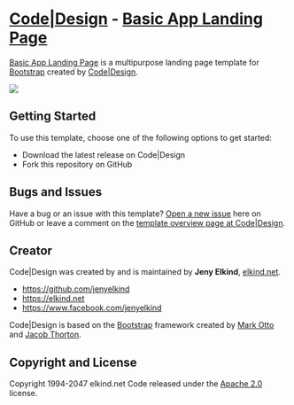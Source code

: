 # [Code|Design](http://http://codedesign.elkind.net/) - [Basic App Landing Page](http://codedesign.elkind.net/themes/bootstrap-theme-basic-app/)

[Basic App Landing Page](http://codedesign.elkind.net/themes/bootstrap-theme-basic-app/) is a multipurpose landing page template for [Bootstrap](http://getbootstrap.com/) created by [Code|Design](http://http://codedesign.elkind.net/).


<img src="https://raw.githubusercontent.com/elkindnet/codedesign-basic-app/gh-pages/screenshot.jpg">

## Getting Started

To use this template, choose one of the following options to get started:
* Download the latest release on Code|Design
* Fork this repository on GitHub

## Bugs and Issues

Have a bug or an issue with this template? [Open a new issue](https://github.com/elkindnet/BasicApp/issues) here on GitHub or leave a comment on the [template overview page at Code|Design](http://codedesign.elkind.net/themes/bootstrap-theme-basic-app/).

## Creator

Code|Design was created by and is maintained by **Jeny Elkind**, [elkind.net](http://elkind.net/).

* https://github.com/jenyelkind
* https://elkind.net
* https://www.facebook.com/jenyelkind

Code|Design is based on the [Bootstrap](http://getbootstrap.com/) framework created by [Mark Otto](https://twitter.com/mdo) and [Jacob Thorton](https://twitter.com/fat).

## Copyright and License

Copyright 1994-2047 elkind.net Code released under the [Apache 2.0](https://github.com/elkindnet/BasicApp/blob/master/LICENSE) license.
